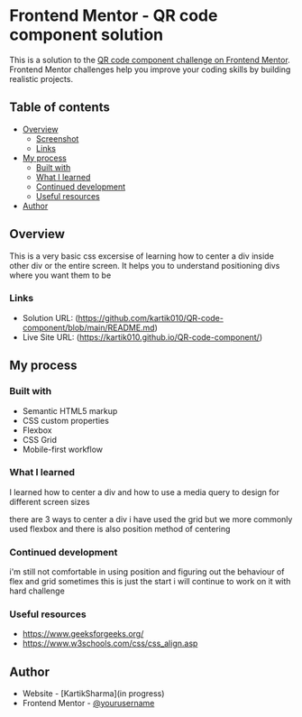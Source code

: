 # Frontend Mentor - QR code component solution

This is a solution to the [QR code component challenge on Frontend Mentor](https://www.frontendmentor.io/challenges/qr-code-component-iux_sIO_H). Frontend Mentor challenges help you improve your coding skills by building realistic projects. 

## Table of contents

- [Overview](#overview)
  - [Screenshot](#screenshot)
  - [Links](#links)
- [My process](#my-process)
  - [Built with](#built-with)
  - [What I learned](#what-i-learned)
  - [Continued development](#continued-development)
  - [Useful resources](#useful-resources)
- [Author](#author)

## Overview
This is a very basic css excersise of learning how to center a div inside other div or the entire screen. It helps you to understand positioning divs where you want them to be

### Links

- Solution URL: (https://github.com/kartik010/QR-code-component/blob/main/README.md)
- Live Site URL: (https://kartik010.github.io/QR-code-component/)

## My process

### Built with

- Semantic HTML5 markup
- CSS custom properties
- Flexbox
- CSS Grid
- Mobile-first workflow

### What I learned

I learned how to center a div and how to use a media query to design for different screen sizes

there are 3 ways to center a div i have used the grid but we more commonly used flexbox and there is also position method of centering

### Continued development

i'm still not comfortable in using position and figuring out the behaviour of flex and grid sometimes this is just the start i will continue to work on it with hard challenge

### Useful resources

- https://www.geeksforgeeks.org/
- https://www.w3schools.com/css/css_align.asp

## Author

- Website - [KartikSharma](in progress)
- Frontend Mentor - [@yourusername](https://www.frontendmentor.io/profile/kartik010)

